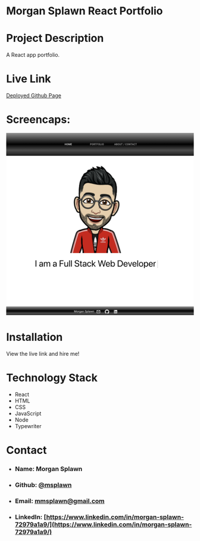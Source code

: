 # Morgan Splawn React Portfolio

# **Project Description**
A React app portfolio.

# **Live Link**
[Deployed Github Page](https://msplawn.github.io/react-portfolio/)

# **Screencaps:**
![Screencap](./src/assets/images/portfoliohome.png)  

# **Installation**
View the live link and hire me!


# **Technology Stack**
* React
* HTML
* CSS
* JavaScript
* Node
* Typewriter

# **Contact**
* ### **Name:**  Morgan Splawn
* ### **Github:**  [@msplawn](https://github.com/msplawn)
* ### **Email:**  [mmsplawn@gmail.com](msplawn@gmail.com)
* ### **LinkedIn:**  [https://www.linkedin.com/in/morgan-splawn-72979a1a9/](https://www.linkedin.com/in/morgan-splawn-72979a1a9/)

